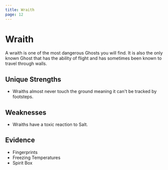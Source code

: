 ```yaml
---
title: Wraith
page: 12
---
```


# Wraith

A wraith is one of the most dangerous Ghosts you will find. It is also the only known Ghost that has the ability of flight and has sometimes been known to travel through walls.

## Unique Strengths

- Wraiths almost never touch the ground meaning it can't be tracked by footsteps.

## Weaknesses

- Wraiths have a toxic reaction to Salt.

## Evidence

- Fingerprints
- Freezing Temperatures
- Spirit Box
